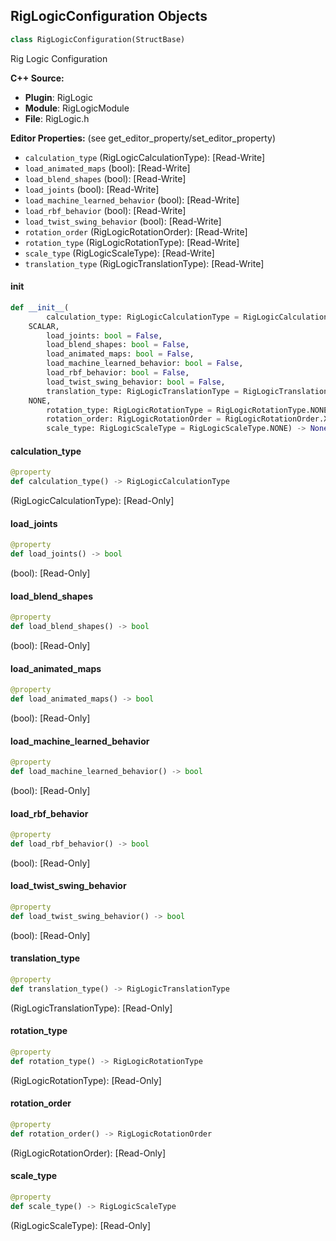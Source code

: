 ## RigLogicConfiguration Objects

```python
class RigLogicConfiguration(StructBase)
```

Rig Logic Configuration

**C++ Source:**

- **Plugin**: RigLogic
- **Module**: RigLogicModule
- **File**: RigLogic.h

**Editor Properties:** (see get_editor_property/set_editor_property)

- ``calculation_type`` (RigLogicCalculationType):  [Read-Write]
- ``load_animated_maps`` (bool):  [Read-Write]
- ``load_blend_shapes`` (bool):  [Read-Write]
- ``load_joints`` (bool):  [Read-Write]
- ``load_machine_learned_behavior`` (bool):  [Read-Write]
- ``load_rbf_behavior`` (bool):  [Read-Write]
- ``load_twist_swing_behavior`` (bool):  [Read-Write]
- ``rotation_order`` (RigLogicRotationOrder):  [Read-Write]
- ``rotation_type`` (RigLogicRotationType):  [Read-Write]
- ``scale_type`` (RigLogicScaleType):  [Read-Write]
- ``translation_type`` (RigLogicTranslationType):  [Read-Write]

<a id="unreal.RigLogicConfiguration.__init__"></a>

#### __init__

```python
def __init__(
        calculation_type: RigLogicCalculationType = RigLogicCalculationType.
    SCALAR,
        load_joints: bool = False,
        load_blend_shapes: bool = False,
        load_animated_maps: bool = False,
        load_machine_learned_behavior: bool = False,
        load_rbf_behavior: bool = False,
        load_twist_swing_behavior: bool = False,
        translation_type: RigLogicTranslationType = RigLogicTranslationType.
    NONE,
        rotation_type: RigLogicRotationType = RigLogicRotationType.NONE,
        rotation_order: RigLogicRotationOrder = RigLogicRotationOrder.XYZ,
        scale_type: RigLogicScaleType = RigLogicScaleType.NONE) -> None
```

<a id="unreal.RigLogicConfiguration.calculation_type"></a>

#### calculation_type

```python
@property
def calculation_type() -> RigLogicCalculationType
```

(RigLogicCalculationType):  [Read-Only]

<a id="unreal.RigLogicConfiguration.load_joints"></a>

#### load_joints

```python
@property
def load_joints() -> bool
```

(bool):  [Read-Only]

<a id="unreal.RigLogicConfiguration.load_blend_shapes"></a>

#### load_blend_shapes

```python
@property
def load_blend_shapes() -> bool
```

(bool):  [Read-Only]

<a id="unreal.RigLogicConfiguration.load_animated_maps"></a>

#### load_animated_maps

```python
@property
def load_animated_maps() -> bool
```

(bool):  [Read-Only]

<a id="unreal.RigLogicConfiguration.load_machine_learned_behavior"></a>

#### load_machine_learned_behavior

```python
@property
def load_machine_learned_behavior() -> bool
```

(bool):  [Read-Only]

<a id="unreal.RigLogicConfiguration.load_rbf_behavior"></a>

#### load_rbf_behavior

```python
@property
def load_rbf_behavior() -> bool
```

(bool):  [Read-Only]

<a id="unreal.RigLogicConfiguration.load_twist_swing_behavior"></a>

#### load_twist_swing_behavior

```python
@property
def load_twist_swing_behavior() -> bool
```

(bool):  [Read-Only]

<a id="unreal.RigLogicConfiguration.translation_type"></a>

#### translation_type

```python
@property
def translation_type() -> RigLogicTranslationType
```

(RigLogicTranslationType):  [Read-Only]

<a id="unreal.RigLogicConfiguration.rotation_type"></a>

#### rotation_type

```python
@property
def rotation_type() -> RigLogicRotationType
```

(RigLogicRotationType):  [Read-Only]

<a id="unreal.RigLogicConfiguration.rotation_order"></a>

#### rotation_order

```python
@property
def rotation_order() -> RigLogicRotationOrder
```

(RigLogicRotationOrder):  [Read-Only]

<a id="unreal.RigLogicConfiguration.scale_type"></a>

#### scale_type

```python
@property
def scale_type() -> RigLogicScaleType
```

(RigLogicScaleType):  [Read-Only]

<a id="unreal.AnimNode_RigLogic"></a>